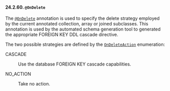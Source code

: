 #### 24.2.60. `@OnDelete`

<div class="paragraph">

The [`@OnDelete`](https://docs.jboss.org/hibernate/orm/5.2/javadocs/org/hibernate/annotations/OnDelete.html) annotation is used to specify the delete strategy employed by the current annotated collection, array or joined subclasses.
This annotation is used by the automated schema generation tool to generated the appropriate FOREIGN KEY DDL cascade directive.

</div>
<div class="paragraph">

The two possible strategies are defined by the [`OnDeleteAction`](https://docs.jboss.org/hibernate/orm/5.2/javadocs/org/hibernate/annotations/OnDeleteAction.html) enumeration:

</div>
<div class="dlist">
<dl>
<dt class="hdlist1">CASCADE</dt>
<dd>

Use the database FOREIGN KEY cascade capabilities.

</dd>
<dt class="hdlist1">NO_ACTION</dt>
<dd>

Take no action.

</dd>
</dl>
</div>
</div>
<div class="sect3">

